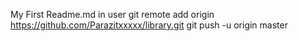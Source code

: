My First Readme.md in user
git remote add origin https://github.com/Parazitxxxxx/library.git
git push -u origin master

